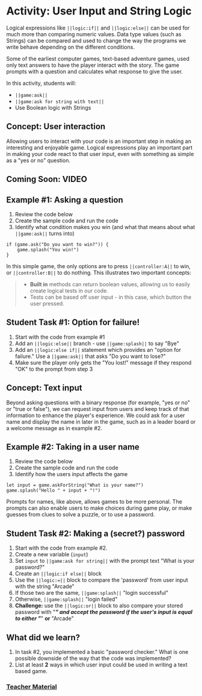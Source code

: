 # Activity: User Input and String Logic

Logical expressions like `||logic:if||` and `||logic:else||` can be used for much more than comparing numeric values. Data type values (such as Strings) can be compared and used to change the way the programs we write behave depending on the different conditions.

Some of the earliest computer games, text-based adventure games, used only text answers to have the player interact with the story. The game prompts with a question and calculates what response to give the user.

In this activity, students will:

* `||game:ask||`
* `||game:ask for string with text||`
* Use Boolean logic with Strings

## Concept: User interaction

Allowing users to interact with your code is an important step in making an interesting and enjoyable game. Logical expressions play an important part in making your code react to that user input, even with something as simple as a "yes or no" question.

## Coming Soon: VIDEO

## Example #1: Asking a question

1. Review the code below
2. Create the sample code and run the code
3. Identify what condition makes you win (and what that means about what `||game:ask||` turns into)

```blocks
if (game.ask("Do you want to win?")) {
    game.splash("You win!")
}
```

In this simple game, the only options are to press `||controller:A||` to win, or `||controller:B||` to do nothing. This illustrates two important concepts:

> * **Built in** methods can return boolean values, allowing us to easily create logical tests in our code.
> * Tests can be based off user input - in this case, which button the user pressed.

## Student Task #1: Option for failure!

1. Start with the code from example #1
2. Add an `||logic:else||` branch - use `||game:splash||` to say "Bye"
3. Add an `||logic:else if||` statement which provides an "option for failure." Use a `||game:ask||` that asks "Do you want to lose?"
4. Make sure the player only gets the "You lost!" message if they respond "OK" to the prompt from step 3

## Concept: Text input

Beyond asking questions with a binary response (for example, "yes or no" or "true or false"), we can request input from users and keep track of that information to enhance the player's experience. We could ask for a user name and display the name in later in the game, such as in a leader board or a welcome message as in example #2.

## Example #2: Taking in a user name

1. Review the code below
2. Create the sample code and run the code
3. Identify how the users input affects the game

```blocks
let input = game.askForString("What is your name?")
game.splash("Hello " + input + "!")
```

Prompts for names, like above, allows games to be more personal. The prompts can also enable users to make choices during game play, or make guesses from clues to solve a puzzle, or to use a password.

## Student Task #2: Making a (secret?) password

1. Start with the code from example #2.
2. Create a new variable (`input`)
3. Set `input` to `||game:ask for string||` with the prompt text "What is your password?" 
4. Create an `||logic:if else||` block
5. Use the `||logic:=||` block to compare the 'password' from user input with the string "Arcade"
6. If those two are the same, `||game:splash||` "login successful"
7. Otherwise, `||game:splash||` "login failed"
8. **Challenge:** use the `||logic:or||` block to also compare your stored password with "*******" and accept the password if the user's input is equal to **either** "*******" **or** "Arcade"

## What did we learn?

1. In task #2, you implemented a basic "password checker." What is one possible downside of the way that the code was implemented?
2. List at least **2** ways in which user input could be used in writing a text based game.

### [Teacher Material](/courses/advanced-blocks/about/teachers)